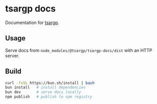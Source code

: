 # tsargp docs

Documentation for [tsargp](https://www.npmjs.com/package/tsargp).

## Usage

Serve docs from `node_modules/@tsargp/tsargp-docs/dist` with an HTTP server.

## Build

```sh
curl -fsSL https://bun.sh/install | bash
bun install   # install dependencies
bun dev       # serve docs locally
npm publish   # publish to npm registry
```
